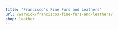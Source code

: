 ```yaml
---
title: "Francisco's Fine Furs and Leathers"
url: /warwick/franciscos-fine-furs-and-leathers/
shop: leather
---
```

